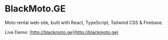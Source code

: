 # BlackMoto.GE

Moto rental web-site, built with React, TypeScript, Tailwind CSS & Firebase.

Live Demo: [http://blackmoto.ge](http://blackmoto.ge)
